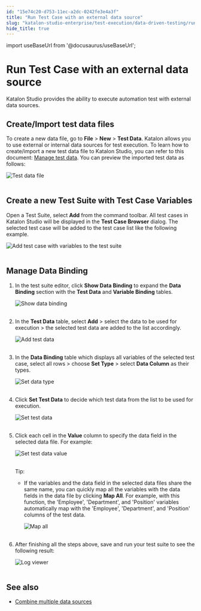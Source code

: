 ```yaml
---
id: "15e74c20-d753-11ec-a2dc-0242fe3e4a3f"
title: "Run Test Case with an external data source"
slug: "katalon-studio-enterprise/test-execution/data-driven-testing/run-test-case-with-an-external-data-source"
hide_title: true
---
```

import useBaseUrl from '@docusaurus/useBaseUrl';


# <a id="id" class="anchor_top_offset"/><a id="ariaid-title1" class="anchor_top_offset"/> Run Test Case with an external data source

<p xmlns="http://www.w3.org/1999/xhtml" className="p">Katalon Studio provides the ability to execute automation test   with external data sources.</p> 
    

## <a id="id_1" class="anchor_top_offset"/>Create/Import test data files

    
      
<p xmlns="http://www.w3.org/1999/xhtml" className="p">To create a new data file, go to <strong className="ph b">File</strong> &gt;   <strong className="ph b">New</strong> &gt; <strong className="ph b">Test Data</strong>. Katalon   allows you to use external or internal data sources for test   execution. To learn how to create/import a new test data file to   Katalon Studio, you can refer to this document: <a className="xref j-external-link" href="https://docs.katalon.com/katalon-studio/docs/manage-test-data.html" target="_blank">Manage     test data</a>. You can preview the imported test data as   follows:</p> 
      
<p xmlns="http://www.w3.org/1999/xhtml" className="p">   <img className="image" src={useBaseUrl("https://github.com/katalon-studio/docs-images/raw/master/katalon-studio/docs/run-test-case-external-data/KS-830-Test-data-file.png")} alt="Test data file" /><br /><br /> </p> 
    
  
    

## <a id="id_2" class="anchor_top_offset"/>Create a new Test Suite with Test Case Variables

    
      
<p xmlns="http://www.w3.org/1999/xhtml" className="p">Open a Test Suite, select <strong className="ph b">Add</strong> from the command   toolbar. All test cases in Katalon Studio will be displayed in the   <strong className="ph b">Test Case Browser</strong> dialog. The selected test case   will be added to the test case list like the following example.</p> 
      
<p xmlns="http://www.w3.org/1999/xhtml" className="p">   <img className="image" src={useBaseUrl("https://github.com/katalon-studio/docs-images/raw/master/katalon-studio/docs/run-test-case-external-data/KS-830-Add-tc.png")} alt="Add test case with variables to the test suite" /><br /><br /> </p> 
    
  

## <a id="id_3" class="anchor_top_offset"/>Manage Data Binding

<ol xmlns="http://www.w3.org/1999/xhtml" className="ol"><li className="li">     <p className="p">In the test suite editor, click <strong className="ph b">Show Data         Binding</strong> to expand the <strong className="ph b">Data Binding</strong>       section with the <strong className="ph b">Test Data</strong> and <strong className="ph b">Variable         Binding</strong> tables.</p>     <p className="p">       <img className="image" src={useBaseUrl("https://github.com/katalon-studio/docs-images/raw/master/katalon-studio/docs/run-test-case-external-data/KS-830-Show-data-binding.png")} alt="Show data binding" /><br /><br />     </p>   </li><li className="li">     <p className="p">In the <strong className="ph b">Test Data</strong> table, select       <strong className="ph b">Add</strong> &gt; select the data to be used for execution       &gt; the selected test data are added to the list accordingly.</p>     <p className="p">       <img className="image" src={useBaseUrl("https://github.com/katalon-studio/docs-images/raw/master/katalon-studio/docs/run-test-case-external-data/KS-830-Add-test-data.png")} alt="Add test data" /><br /><br />     </p>   </li><li className="li">     <p className="p">In the <strong className="ph b">Data Binding</strong> table which displays all       variables of the selected test case, select all rows &gt; choose       <strong className="ph b">Set Type</strong> &gt; select <strong className="ph b">Data Column</strong>       as their types.</p>     <p className="p">       <img className="image" src={useBaseUrl("https://github.com/katalon-studio/docs-images/raw/master/katalon-studio/docs/run-test-case-external-data/KS-830-Set-data-type.png")} alt="Set data type" /><br /><br />     </p>   </li><li className="li">     <p className="p">Click <strong className="ph b">Set Test Data</strong> to decide which test data       from the list to be used for execution.</p>     <p className="p">       <img className="image" src={useBaseUrl("https://github.com/katalon-studio/docs-images/raw/master/katalon-studio/docs/run-test-case-external-data/KS-830-Set-test-data.png")} alt="Set test data" /><br /><br />     </p>   </li><li className="li">     <p className="p">Click each cell in the <strong className="ph b">Value</strong> column to specify       the data field in the selected data file. For example:</p>     <p className="p">       <img className="image" src={useBaseUrl("https://github.com/katalon-studio/docs-images/raw/master/katalon-studio/docs/run-test-case-external-data/KS-830-Set-data-value.png")} alt="Set test data value" /><br /><br />     </p>     <div className="note tip note_tip"><span className="note__title">Tip:</span>        <ul className="ul"><li className="li">If the variables and the data field in the selected data files           share the same name, you can quickly map all the variables with the           data fields in the data file by clicking <strong className="ph b">Map All</strong>.           For example, with this function, the 'Employee', 'Department', and           'Position' variables automatically map with the 'Employee',           'Department', and 'Position' columns of the test data.<p className="p">             <img className="image" src={useBaseUrl("https://github.com/katalon-studio/docs-images/raw/master/katalon-studio/docs/run-test-case-external-data/KS-830-Map-all.png")} alt="Map all" /><br /><br />           </p></li></ul>     </div>   </li><li className="li">     <p className="p">After finishing all the steps above, save and run your test       suite to see the following result:</p>     <p className="p">       <img className="image" src={useBaseUrl("https://github.com/katalon-studio/docs-images/raw/master/katalon-studio/docs/run-test-case-external-data/8-result.png")} alt="Log viewer" /><br /><br />     </p>   </li></ol> 
    

## <a id="id_4" class="anchor_top_offset"/>See also

    
      
<ul xmlns="http://www.w3.org/1999/xhtml" className="ul">   <li className="li">     <a className="xref j-external-link" href="https://docs.katalon.com/katalon-studio/docs/combine-multiple-data-sources.html" target="_blank">Combine       multiple data sources</a>   </li> </ul> 
    
  

